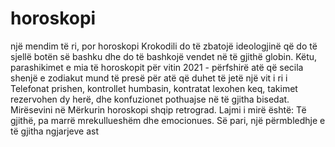 # horoskopi
një mendim të ri, por horoskopi Krokodili do të zbatojë ideologjinë që do të sjellë botën së bashku dhe do të bashkojë vendet në të gjithë globin.  Këtu, parashikimet e mia të horoskopit për  vitin 2021 - përfshirë atë që secila shenjë e zodiakut mund të presë për atë që duhet të jetë një vit i ri i  Telefonat prishen, kontrollet humbasin, kontratat lexohen keq, takimet rezervohen dy herë, dhe konfuzionet pothuajse në të gjitha bisedat. Mirësevini në Mërkurin horoskopi shqip retrograd.  Lajmi i mirë është: Të gjithë, pa marrë mrekullueshëm dhe emocionues.  Së pari, një përmbledhje e të gjitha ngjarjeve ast

